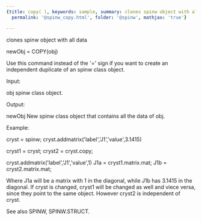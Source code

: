 ```yaml
---
{title: copy( ), keywords: sample, summary: clones spinw object with all data, sidebar: sw_sidebar,
  permalink: '@spinw_copy.html', folder: '@spinw', mathjax: 'true'}

---
```

  clones spinw object with all data
 
  newObj = COPY(obj)
 
  Use this command instead of the '=' sign if you want to
  create an independent duplicate of an spinw class object.
 
  Input:
 
  obj       spinw class object.
 
  Output:
 
  newObj    New spinw class object that contains all the data of
            obj.
 
  Example:
 
  cryst = spinw;
  cryst.addmatrix('label','J1','value',3.1415)
 
  cryst1 = cryst;
  cryst2 = cryst.copy;
 
  cryst.addmatrix('label','J1','value',1)
  J1a = cryst1.matrix.mat;
  J1b = cryst2.matrix.mat;
 
  Where J1a will be a matrix with 1 in the diagonal, while J1b
  has 3.1415 in the diagonal. If cryst is changed, cryst1 will
  be changed as well and viece versa, since they point to the
  same object. However cryst2 is independent of cryst.
 
  See also SPINW, SPINW.STRUCT.
 
